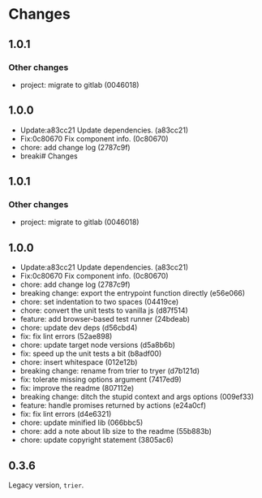 # Changes

## 1.0.1

### Other changes

* project: migrate to gitlab (0046018)

## 1.0.0

* Update:a83cc21 Update dependencies. (a83cc21)
* Fix:0c80670 Fix component info. (0c80670)
* chore: add change log (2787c9f)
* breaki# Changes

## 1.0.1

### Other changes

* project: migrate to gitlab (0046018)

## 1.0.0

* Update:a83cc21 Update dependencies. (a83cc21)
* Fix:0c80670 Fix component info. (0c80670)
* chore: add change log (2787c9f)
* breaking change: export the entrypoint function directly (e56e066)
* chore: set indentation to two spaces (04419ce)
* chore: convert the unit tests to vanilla js (d87f514)
* feature: add browser-based test runner (24bdeab)
* chore: update dev deps (d56cbd4)
* fix: fix lint errors (52ae898)
* chore: update target node versions (d5a8b6b)
* fix: speed up the unit tests a bit (b8adf00)
* chore: insert whitespace (012e12b)
* breaking change: rename from trier to tryer (d7b121d)
* fix: tolerate missing options argument (7417ed9)
* fix: improve the readme (807112e)
* breaking change: ditch the stupid context and args options (009ef33)
* feature: handle promises returned by actions (e24a0cf)
* fix: fix lint errors (d4e6321)
* chore: update minified lib (066bbc5)
* chore: add a note about lib size to the readme (55b883b)
* chore: update copyright statement (3805ac6)

## 0.3.6

Legacy version, `trier`.

